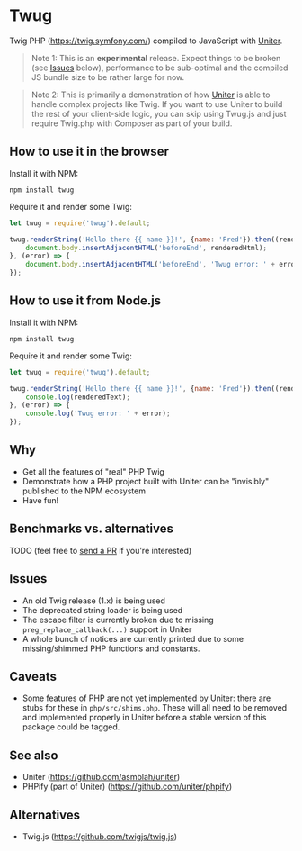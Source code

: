 # Twug

Twig PHP (https://twig.symfony.com/) compiled to JavaScript with [Uniter](http://asmblah.github.io/uniter/).

> Note 1: This is an **experimental** release. Expect things to be broken (see [Issues](#Issues) below),
performance to be sub-optimal and the compiled JS bundle size to be rather large for now.

> Note 2: This is primarily a demonstration of how [Uniter](http://asmblah.github.io/uniter/) is able to handle
complex projects like Twig. If you want to use Uniter to build the rest of your
client-side logic, you can skip using Twug.js and just require Twig.php with Composer
as part of your build.

## How to use it in the browser

Install it with NPM:
```shell
npm install twug
```

Require it and render some Twig:
```javascript
let twug = require('twug').default;

twug.renderString('Hello there {{ name }}!', {name: 'Fred'}).then((renderedHtml) => {
    document.body.insertAdjacentHTML('beforeEnd', renderedHtml);
}, (error) => {
    document.body.insertAdjacentHTML('beforeEnd', 'Twug error: ' + error);
});
```

## How to use it from Node.js

Install it with NPM:
```shell
npm install twug
```

Require it and render some Twig:
```javascript
let twug = require('twug').default;

twug.renderString('Hello there {{ name }}!', {name: 'Fred'}).then((renderedText) => {
    console.log(renderedText);
}, (error) => {
    console.log('Twug error: ' + error);
});
````

## Why

- Get all the features of "real" PHP Twig
- Demonstrate how a PHP project built with Uniter can be "invisibly" published to the NPM ecosystem
- Have fun!

## Benchmarks vs. alternatives

TODO (feel free to [send a PR](https://github.com/twug/twug/pulls) if you're interested)

## Issues
- An old Twig release (1.x) is being used
- The deprecated string loader is being used
- The escape filter is currently broken due to missing `preg_replace_callback(...)`
  support in Uniter
- A whole bunch of notices are currently printed due to some missing/shimmed PHP functions
  and constants.

## Caveats
- Some features of PHP are not yet implemented by Uniter: there are stubs for these
  in `php/src/shims.php`. These will all need to be removed and implemented properly
  in Uniter before a stable version of this package could be tagged.

## See also
- Uniter (https://github.com/asmblah/uniter)
- PHPify (part of Uniter) (https://github.com/uniter/phpify)

## Alternatives
- Twig.js (https://github.com/twigjs/twig.js)

